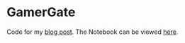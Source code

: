 GamerGate
=========

Code for my [blog post](http://www.brianckeegan.com/2014/10/my-15-minutes-of-fame-as-a-b-list-gamergate-celebrity/). The Notebook can be viewed [here](http://nbviewer.ipython.org/github/brianckeegan/GamerGate/blob/master/Analysis.ipynb).
